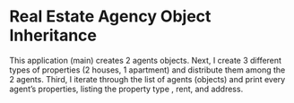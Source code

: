# Real Estate Agency Object Inheritance
This application (main) creates 2 agents objects. Next, I create 3 different types of
properties (2 houses, 1 apartment) and distribute them among the 2 agents. Third, I iterate through the list
of agents (objects) and print every agent’s properties, listing the property type , rent, and address.


